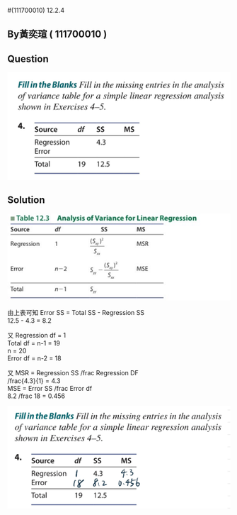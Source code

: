 #(111700010) 12.2.4

## By黃奕瑄 ( 111700010 )

## Question
 
 ![image](https://github.com/HWTeng-Course/202402-Statistics/blob/main/Images/S__14155830.jpg)

## Solution

 ![image](https://github.com/HWTeng-Course/202402-Statistics/blob/main/Images/S__14155831.jpg)

由上表可知
Error SS = Total SS - Regression SS\
12.5 - 4.3 = 8.2

又 Regression df = 1\
Total df = n-1 = 19\
n = 20\
Error df = n-2 = 18

又 MSR = Regression SS /frac Regression DF\
/frac{4.3}{1} = 4.3\
MSE = Error SS /frac Error df\
8.2 /frac 18 = 0.456

 ![image](https://github.com/HWTeng-Course/202402-Statistics/blob/main/Images/S__14155832.jpg)
